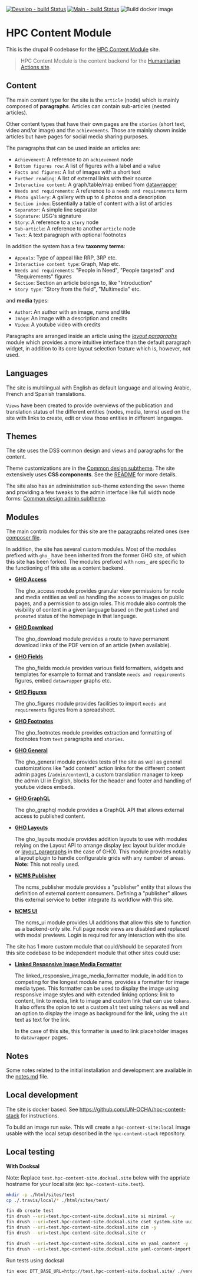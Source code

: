 [![Develop - build Status](https://app.travis-ci.com/UN-OCHA/hpc-content-site.svg?branch=develop)](https://app.travis-ci.com/github/UN-OCHA/hpc-content-site)
[![Main - build Status](https://app.travis-ci.com/UN-OCHA/hpc-content-site.svg?branch=main)](https://app.travis-ci.com/github/UN-OCHA/hpc-content-site)
![Build docker image](https://github.com/UN-OCHA/hpc-content-site/workflows/Build%20docker%20image/badge.svg)

HPC Content Module
==========================================================

This is the drupal 9 codebase for the [HPC Content Module](https://content.hpc.tools) site.

> HPC Content Module is the content backend for the [Humanitarian Actions site](https://humanitarianaction.info).

Content
-------

The main content type for the site is the `article` (node) which is mainly
composed of **paragraphs**. Articles can contain sub-articles (nested articles).

Other content types that have their own pages are the `stories` (short text,
video and/or image) and the `achievements`. Those are mainly shown inside
articles but have pages for social media sharing purposes.

The paragraphs that can be used inside an articles are:

- `Achievement`: A reference to an `achievement` node
- `Bottom figures row`: A list of figures with a label and a value
- `Facts and figures`: A list of images with a short text
- `Further reading`: A list of external links with their source
- `Interactive content`: A graph/table/map embed from [datawrapper](https://www.datawrapper.de)
- `Needs and requirements`: A reference to a `needs and requirements` term
- `Photo gallery`: A gallery with up to 4 photos and a description
- `Section index`: Essentially a table of content with a list of articles
- `Separator`: A simple line separator
- `Signature`: USG's signature
- `Story`: A reference to a `story` node
- `Sub-article`: A reference to another `article` node
- `Text`: A text paragraph with optional footnotes

In addition the system has a few **taxonmy terms**:

- `Appeals`: Type of appeal like RRP, 3RP etc.
- `Interactive content type`: Graph, Map etc.
- `Needs and requirements`: "People in Need", "People targeted" and "Requirements" figures
- `Section`: Section an article belongs to, like "Introduction"
- `Story type`: "Story from the field", "Multimedia" etc.

and **media** types:

- `Author`: An author with an image, name and title
- `Image`: An image with a description and credits
- `Video`: A youtube video with credits

Paragraphs are arranged inside an article using the [*layout paragraphs*](https://www.drupal.org/project/layout_paragraphs) module which provides a more intuitive interface than the
default paragraph widget, in addition to its core layout selection feature which is, however, not
used.

Languages
---------

The site is multilingual with English as default language and allowing Arabic,
French and Spanish translations.

`Views` have been created to provide overviews of the publication and
translation status of the different entities (nodes, media, terms) used on the
site with links to create, edit or view those entities in different languages.

Themes
------

The site uses the DSS common design and views and paragraphs for the content.

Theme customizations are in the
[Common design subtheme](html/themes/custom/common_design_subtheme). The site
extensively uses **CSS components**. See the [README](html/themes/custom/common_design_subtheme/README.md)
for more details.


The site also has an administration sub-theme extending the `seven` theme and
providing a few tweaks to the admin interface like full width node forms:
[Common design admin subtheme](html/themes/custom/common_design_admin_subtheme).

Modules
-------

The main contrib modules for this site are the [paragraphs](https://www.drupal.org/project/paragraphs) related ones (see
[composer file](composer.json).

In addition, the site has several custom modules. Most of the modules prefixed
with `gho_` have been inherited from the former GHO site, of which this site
has been forked. The modules prefixed with `ncms_` are specific to the
functioning of this site as a content backend.

- [**GHO Access**](html/modules/custom/gho_access)

  The gho_access module provides granular view permissions for node and media
  entities as well as handling the access to images on public pages, and a
  permission to assign roles. This module also controls the visibility of
  content in a given language based on the `published` and `promoted` status
  of the homepage in that language.

- [**GHO Download**](html/modules/custom/gho_download)

  The gho_download module provides a route to have permanent download links of
  the PDF version of an article (when available).

- [**GHO Fields**](html/modules/custom/gho_fields)

  The gho_fields module provides various field formatters, widgets and templates
  for example to format and translate `needs and requirements` figures, embed
  `datawrapper` graphs etc.

- [**GHO Figures**](html/modules/custom/gho_figures)

  The gho_figures module provides facilities to import `needs and requirements`
  figures from a spreadsheet.

- [**GHO Footnotes**](html/modules/custom/gho_footnotes)

  The gho_footnotes module provides extraction and formatting of footnotes from
  `text` paragraphs and `stories`.

- [**GHO General**](html/modules/custom/gho_general)

  The gho_general module provides tests of the site as well as general
  customizations like "add content" action links for the different content
  admin pages (`/admin/content`), a custom translation manager to keep the admin
  UI in English, blocks for the header and footer and handling of youtube videos
  embeds.

- [**GHO GraphQL**](html/modules/custom/gho_graphql)

  The gho_graphql module provides a GraphQL API that allows external access to
  published content.

- [**GHO Layouts**](html/modules/custom/gho_layouts)

  The gho_layouts module provides addition layouts to use with modules relying
  on the Layout API to arrange display (ex: layout builder module or
  [layout_paragraphs](https://www.drupal.org/project/layout_paragraphs) in the
  case of GHO). This module provides notably a layout plugin to handle
  configurable grids with any number of areas. **Note:** This not really used.

- [**NCMS Publisher**](html/modules/custom/ncms_publisher)

  The ncms_publisher module provides a "publisher" entity that allows the
  definition of external content consumers. Defining a "publisher" allows this
  external service to better integrate its workflow with this site.

- [**NCMS UI**](html/modules/custom/ncms_ui)

  The ncms_ui module provides UI additions that allow this site to function as
  a backend-only site. Full page node views are disabled and replaced with
  modal previews. Login is required for any interaction with the site.

The site has 1 more custom module that could/should be separated from this site
codebase to be independent module that other sites could use:

- [**Linked Responsive Image Media Formatter**](html/modules/custom/linked_responsive_image_media_formatter)

  The linked_responsive_image_media_formatter module, in addition to competing
  for the longest module name, provides a formatter for image media types. This
  formatter can be used to display the image using responsive image styles and
  with extended linking options: link to content, link to media, link to image
  and custom link that can use `tokens`. It also offers the opion to set a
  custom `alt` text using `tokens` as well and an option to display the image
  as background for the link, using the `alt` text as text for the link.

  In the case of this site, this formatter is used to link placeholder images to
  `datawrapper` pages.

Notes
-----

Some notes related to the initial installation and development are available in
the [notes.md](notes.md) file.


Local development
-----------------

The site is docker based. See https://github.com/UN-OCHA/hpc-content-stack for instructions.

To build an image run `make`. This will create a `hpc-content-site:local` image usable
with the local setup described in the `hpc-content-stack` repository.

Local testing
-------------

**With Docksal**

Note: Replace `test.hpc-content-site.docksal.site` below with the appriate hostname for
your local site (ex: `hpc-content-site.test`).

```bash
mkdir -p ./html/sites/test
cp ./.travis/local/* ./html/sites/test/

fin db create test
fin drush --uri=test.hpc-content-site.docksal.site si minimal -y
fin drush --uri=test.hpc-content-site.docksal.site cset system.site uuid $(grep uuid ./config/system.site.yml | awk '{print $2}') -y
fin drush --uri=test.hpc-content-site.docksal.site cim -y
fin drush --uri=test.hpc-content-site.docksal.site cr

fin drush --uri=test.hpc-content-site.docksal.site en yaml_content -y
fin drush --uri=test.hpc-content-site.docksal.site yaml-content-import /var/www/.travis/
```

Run tests using docksal

```bash
fin exec DTT_BASE_URL=http://test.hpc-content-site.docksal.site/ ./vendor/bin/phpunit --debug --colors --testsuite=existing-site,existing-site-javascript --printer '\Drupal\Tests\Listeners\HtmlOutputPrinter'
```
